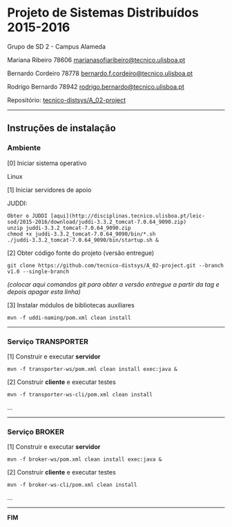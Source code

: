 # Projeto de Sistemas Distribuídos 2015-2016 #

Grupo de SD 2 - Campus Alameda

Mariana Ribeiro 78606 marianasofiaribeiro@tecnico.ulisboa.pt

Bernardo Cordeiro 78778 bernardo.f.cordeiro@tecnico.ulisboa.pt

Rodrigo Bernardo 78942 rodrigo.bernardo@tecnico.ulisboa.pt


Repositório:
[tecnico-distsys/A_02-project](https://github.com/tecnico-distsys/A_02-project/)

-------------------------------------------------------------------------------

## Instruções de instalação


### Ambiente

[0] Iniciar sistema operativo

Linux

[1] Iniciar servidores de apoio

JUDDI:
```
Obter o JUDDI [aqui](http://disciplinas.tecnico.ulisboa.pt/leic-sod/2015-2016/download/juddi-3.3.2_tomcat-7.0.64_9090.zip)
unzip juddi-3.3.2_tomcat-7.0.64_9090.zip
chmod +x juddi-3.3.2_tomcat-7.0.64_9090/bin/*.sh
./juddi-3.3.2_tomcat-7.0.64_9090/bin/startup.sh &
```

[2] Obter código fonte do projeto (versão entregue)

```
git clone https://github.com/tecnico-distsys/A_02-project.git --branch v1.0 --single-branch
```
*(colocar aqui comandos git para obter a versão entregue a partir da tag e depois apagar esta linha)*


[3] Instalar módulos de bibliotecas auxiliares

```
mvn -f uddi-naming/pom.xml clean install
```

-------------------------------------------------------------------------------

### Serviço TRANSPORTER

[1] Construir e executar **servidor**

```
mvn -f transporter-ws/pom.xml clean install exec:java &
```

[2] Construir **cliente** e executar testes

```
mvn -f transporter-ws-cli/pom.xml clean install
```

...


-------------------------------------------------------------------------------

### Serviço BROKER

[1] Construir e executar **servidor**

```
mvn -f broker-ws/pom.xml clean install exec:java &
```


[2] Construir **cliente** e executar testes

```
mvn -f broker-ws-cli/pom.xml clean install
```

...

-------------------------------------------------------------------------------
**FIM**
